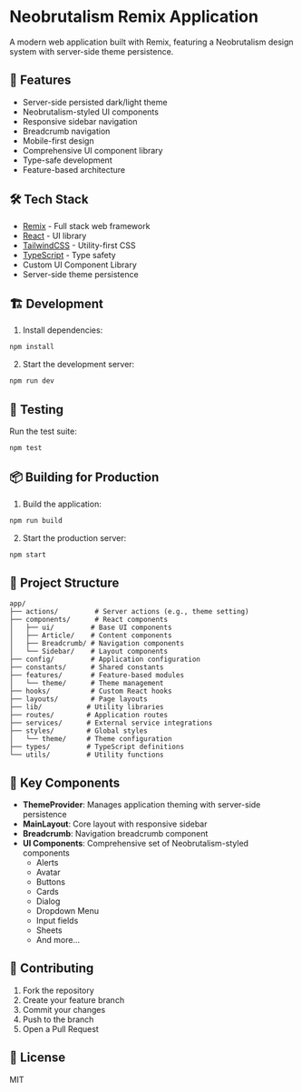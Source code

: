 # Neobrutalism Remix Application

A modern web application built with Remix, featuring a Neobrutalism design system with server-side theme persistence.

## 🎨 Features

- Server-side persisted dark/light theme
- Neobrutalism-styled UI components
- Responsive sidebar navigation
- Breadcrumb navigation
- Mobile-first design
- Comprehensive UI component library
- Type-safe development
- Feature-based architecture

## 🛠 Tech Stack

- [Remix](https://remix.run/docs) - Full stack web framework
- [React](https://reactjs.org/) - UI library
- [TailwindCSS](https://tailwindcss.com/) - Utility-first CSS
- [TypeScript](https://www.typescriptlang.org/) - Type safety
- Custom UI Component Library
- Server-side theme persistence

## 🏗 Development

1. Install dependencies:

```bash
npm install
```

2. Start the development server:

```bash
npm run dev
```

## 🧪 Testing

Run the test suite:

```bash
npm test
```

## 📦 Building for Production

1. Build the application:

```bash
npm run build
```

2. Start the production server:

```bash
npm start
```

## 📁 Project Structure

```
app/
├── actions/         # Server actions (e.g., theme setting)
├── components/      # React components
│   ├── ui/         # Base UI components
│   ├── Article/    # Content components
│   ├── Breadcrumb/ # Navigation components
│   └── Sidebar/    # Layout components
├── config/         # Application configuration
├── constants/      # Shared constants
├── features/       # Feature-based modules
│   └── theme/      # Theme management
├── hooks/          # Custom React hooks
├── layouts/        # Page layouts
├── lib/           # Utility libraries
├── routes/        # Application routes
├── services/      # External service integrations
├── styles/        # Global styles
│   └── theme/     # Theme configuration
├── types/         # TypeScript definitions
└── utils/         # Utility functions
```

## 🎯 Key Components

- **ThemeProvider**: Manages application theming with server-side persistence
- **MainLayout**: Core layout with responsive sidebar
- **Breadcrumb**: Navigation breadcrumb component
- **UI Components**: Comprehensive set of Neobrutalism-styled components
  - Alerts
  - Avatar
  - Buttons
  - Cards
  - Dialog
  - Dropdown Menu
  - Input fields
  - Sheets
  - And more...

## 🤝 Contributing

1. Fork the repository
2. Create your feature branch
3. Commit your changes
4. Push to the branch
5. Open a Pull Request

## 📝 License

MIT
